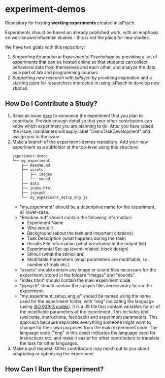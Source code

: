 # experiment-demos

Repository for hosting **working experiments** created in jsPsych. 

Experiments should be based on already published work, with an emphasis on well-known/influential studies - this is not the place for new studies. 

We have two goals with this repository:
1. *Supporting Education in Experimental Psychology* by providing a set of experiments that can be hosted online so that students can collect behavioral data from themselves and each other, and analyze the data, as a part of lab and programming courses.   
1. *Supporting new research with jsPsych* by providing inspiration and a starting point for researchers interested in using jsPsych to develop new studies. 

## How Do I Contribute a Study?
1. Raise an issue [here](https://github.com/jspsych/experiment-demos/issues) to announce the experiment that you plan to contribute. Provide enough detail so that your other contributors can know which experiment you are planning to do. After you have raised the issue, maintainers will apply label "DemoTaskDevelopment" and assign you to the issue.
2. Make a branch of the experiment-demos repository. Add your new experiment as a subfolder at the top-level using this structure: 
    ```bash
    experiment-demos
    └── my_experiment
        ├── Readme.md
        ├── assets
        │   ├── images
        │   └── sound
        ├── data
        ├── index.html
        ├── jspsych
        └── my_experiment_setup_eng.js
    ```
    * "my_experiment" should be a descriptive name for the experiment, all lower-case. 
    * "Readme.md" should contain the following information:
        *  Experiment Name
        *  Who wrote it
        *  Background (about the task and important citations)
        *  Task Description (what happens during the task)
        *  Results File Information (what is included in the output file)
        *  Experimental Set-up (event-related, block design)
        *  Stimuli (what the stimuli are)
        *  Modifiable Parameters (what parameters are modifiable, i.e. number of trials etc.)
    * "assets" should contain any image or sound files necessary for the experiment, stored in the folders "images" and "sounds".
    * "index.html" should contain the main experiment code. 
    * "jspsych" should contain the jspsych files necesserary to run the experiment.
    *  "my_experiment_setup_eng.js" should be named using the name used for the experiment folder, with "eng" indicating the language (using [ISO 639-3 codes](https://iso639-3.sil.org/code_tables/639/data)). It is a JS file that contain variables for all of the modifiable parameters of the experiment. This includes text (welcome, instructions, feedback) and experiment parameters. This approach because separates everything someone might want to change for their own purposes from the main experiment code. The language code ("eng" in this case) indicates the language used for instructions etc. and make it easier for other contributors to translate the task for other languages.
3. Make a pull request. Other contributors may reach out to you about adaptating or optimizing the experiment. 

## How Can I Run the Experiment?

